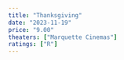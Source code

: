 ```yaml
---
title: "Thanksgiving"
date: "2023-11-19"
price: "9.00"
theaters: ["Marquette Cinemas"]
ratings: ["R"]
---
```

